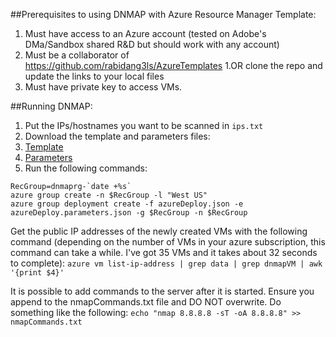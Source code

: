 ##Prerequisites to using DNMAP with Azure Resource Manager Template:
1. Must have access to an Azure account (tested on Adobe's DMa/Sandbox shared R&D but should work with any account)
2. Must be a collaborator of https://github.com/rabidang3ls/AzureTemplates
  1.OR clone the repo and update the links to your local files
3. Must have private key to access VMs.

##Running DNMAP:
1. Put the IPs/hostnames you want to be scanned in `ips.txt`
2. Download the template and parameters files:
  1. [Template](https://github.com/rabidang3ls/AzureTemplates/blob/master/ubuntuDnmap/azuredeploy.json)
  2. [Parameters](https://github.com/rabidang3ls/AzureTemplates/blob/master/ubuntuDnmap/azuredeploy.parameters.json)
3. Run the following commands:
```
RecGroup=dnmaprg-`date +%s`
azure group create -n $RecGroup -l "West US"
azure group deployment create -f azureDeploy.json -e azureDeploy.parameters.json -g $RecGroup -n $RecGroup
```

Get the public IP addresses of the newly created VMs with the following command (depending on the number of VMs in your azure subscription, this command can take a while. I've got 35 VMs and it takes about 32 seconds to complete):
`azure vm list-ip-address | grep data | grep dnmapVM | awk '{print $4}'`

It is possible to add commands to the server after it is started. Ensure you append to the nmapCommands.txt file and DO NOT overwrite. Do something like the following:
`echo "nmap 8.8.8.8 -sT -oA 8.8.8.8" >> nmapCommands.txt`
